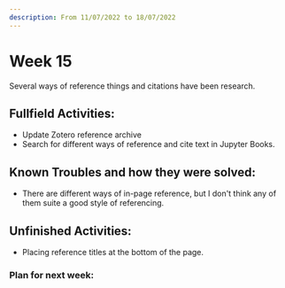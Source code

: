 ```yaml
---
description: From 11/07/2022 to 18/07/2022
---
```


# Week 15

Several ways of reference things and citations have been research.

## Fullfield Activities:

* Update Zotero reference archive
* Search for different ways of reference and cite text in Jupyter Books.

## Known Troubles and how they were solved:

* There are different ways of in-page reference, but I don't think any of them suite a good style of referencing.


## Unfinished Activities:

* Placing reference titles at the bottom of the page.

### Plan for next week: